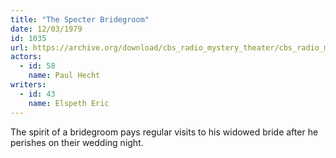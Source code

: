 ```yaml
---
title: "The Specter Bridegroom"
date: 12/03/1979
id: 1035
url: https://archive.org/download/cbs_radio_mystery_theater/cbs_radio_mystery_theater-1001-1050.zip/cbs_radio_mystery_theater-1001-1050%2Fcbsrmt_1035_the_specter_bridegroom.mp3
actors:  
  - id: 58
    name: Paul Hecht
writers:  
  - id: 43
    name: Elspeth Eric
---
```

The spirit of a bridegroom pays regular visits to his widowed bride after he perishes on their wedding night.